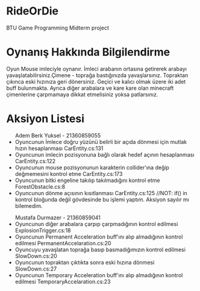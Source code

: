 # RideOrDie
BTU Game Programming Midterm project

# Oynanış Hakkında Bilgilendirme 
<p> Oyun Mouse imleciyle oynanır. İmleci arabanın ortasına getirerek arabayı yavaşlatabilirsiniz.Çimene - toprağa bastığınızda yavaşlarsınız. Topraktan çıkınca eski hızınıza geri dönersiniz. Geçici ve kalıcı olmak üzere iki adet buff bulunmakta. Ayrıca diğer arabalara ve kare kare olan minecraft çimenlerine çarpmamaya dikkat etmelisiniz yoksa patlarsınız. </p>

# Aksiyon Listesi
<ul> Adem Berk Yuksel - 21360859055
<li> Oyuncunun İmlece doğru yüzünü belirli bir açıda dönmesi için mutlak hızın hesaplanması CarEntity.cs:131 </li>
<li> Oyuncunun imlecin pozisyonuna bağlı olarak hedef açının hesaplanması CarEntity.cs:122 </li>
<li> Oyuncunun mouse pozisyonunun karakterin collider'ına değip değmemesini kontrol etme CarEntity.cs:173</li>
<li> Oyuncunun bitki engeline takılıp takılmadığını kontrol etme ForestObstacle.cs:8</li>
<li> Oyuncunun dönme açısının kısıtlanması CarEntity.cs:125 //NOT: if() in kontrol bloğunda değil gövdesinde bu işlemi yaptım. Aksiyon sayılır mı bilemedim.</li>

</ul>


<ul> Mustafa Durmazer - 21360859041
<li> Oyuncunun diğer arabalara çarpıp çarpmadığının kontrol edilmesi ExplosionTrigger.cs:18 </li>
<li> Oyuncunun Permanent Acceleration buff'ını alıp almadığının kontrol edilmesi PermanentAccelaration.cs:20</li>
<li> Oyuncuyu yavaşlatan toprağa basıp basmadığımızın kontrol edilmesi SlowDown.cs:20 </li>
<li> Oyuncunun topraktan çıktıkta sonra eski hızına dönmesi SlowDown.cs:27</li>
<li> Oyuncunun Temporary Acceleration buff'ını alıp almadığının kontrol edilmesi TemporaryAccelaration.cs:23</li>


</ul>

